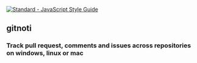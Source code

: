 [![Standard - JavaScript Style Guide](https://img.shields.io/badge/code%20style-standard-brightgreen.svg)](http://standardjs.com/)

## gitnoti
### Track pull request, comments and issues across repositories on windows, linux or mac

